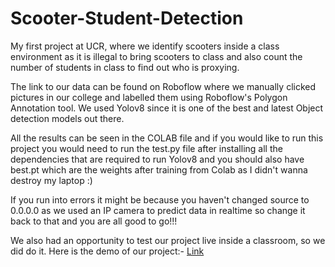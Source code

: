 # Scooter-Student-Detection
My first project at UCR, where we identify scooters inside a class environment as it is illegal to bring scooters to class and also count the number of students in class to find out who is proxying.

The link to our data can be found on Roboflow where we manually clicked pictures in our college and labelled them using Roboflow's Polygon Annotation tool.
We used Yolov8 since it is one of the best and latest Object detection models out there.

All the results can be seen in the COLAB file and if you would like to run this project you would need to run the test.py file after installing all the dependencies that are required to run Yolov8 and you should also have best.pt which are the weights after training from Colab as I didn't wanna destroy my laptop :) 

If you run into errors it might be because you haven't changed source to 0.0.0.0 as we used an IP camera to predict data in realtime so change it back to that and you are all good to go!!!

We also had an opportunity to test our project live inside a classroom, so we did do it. Here is the demo of our project:- [Link](https://drive.google.com/file/d/1hu87Cd5GXxHTS7kJqNSXKxVkMdvmm8YG/view?usp=sharing)
